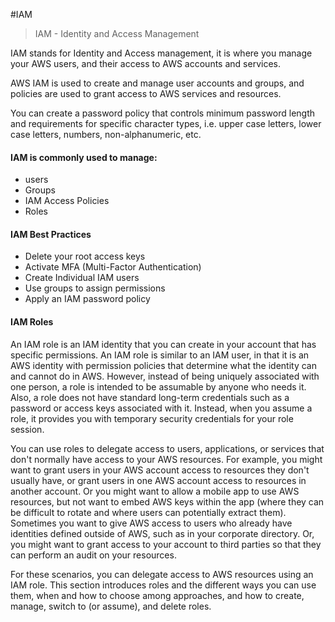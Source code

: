 #IAM 

> IAM - Identity and Access Management

IAM stands for Identity and Access management, it is where you manage your AWS users, and their access to AWS accounts and services.

AWS IAM is used to create and manage user accounts and groups, and policies are used to grant access to AWS services and resources.

You can create a password policy that controls minimum password length and requirements for specific character types, i.e. upper case letters, lower case letters, numbers, non-alphanumeric, etc.

#### IAM is commonly used to manage:
- users
- Groups
- IAM Access Policies
- Roles 


#### IAM Best Practices
- Delete your root access keys
- Activate MFA (Multi-Factor Authentication)
- Create Individual IAM users
- Use groups to assign permissions
- Apply an IAM password policy


#### IAM Roles

An IAM role is an IAM identity that you can create in your account that has specific permissions. An IAM role is similar to an IAM user, in that it is an AWS identity with permission policies that determine what the identity can and cannot do in AWS. However, instead of being uniquely associated with one person, a role is intended to be assumable by anyone who needs it. Also, a role does not have standard long-term credentials such as a password or access keys associated with it. Instead, when you assume a role, it provides you with temporary security credentials for your role session.

You can use roles to delegate access to users, applications, or services that don't normally have access to your AWS resources. For example, you might want to grant users in your AWS account access to resources they don't usually have, or grant users in one AWS account access to resources in another account. Or you might want to allow a mobile app to use AWS resources, but not want to embed AWS keys within the app (where they can be difficult to rotate and where users can potentially extract them). Sometimes you want to give AWS access to users who already have identities defined outside of AWS, such as in your corporate directory. Or, you might want to grant access to your account to third parties so that they can perform an audit on your resources.

For these scenarios, you can delegate access to AWS resources using an IAM role. This section introduces roles and the different ways you can use them, when and how to choose among approaches, and how to create, manage, switch to (or assume), and delete roles.